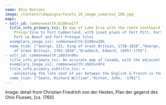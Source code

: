 ```yaml
---
name: Ohio Nations
image: /content/campaigns/facets_26_image_compress_100.jpg
maps:
- solr_id: commonwealth:6108vw177
  title_info_primary_tsi: [A map of Lake Erie with the route southward from Fort
    Presqu'Isle to Fort Cumberland, with inset plans of Fort Pitt, Fort Venango,
    Fort Le Boeuf and Fort Presque Isle]
  exemplary_image_ssi: commonwealth:6108vw18h
  name_tsim: ["George, III, King of Great Britain, 1738-1820","George, IV, King
    of Great Britain, 1762-1830","Braddock, Edward, 1695?-1755"]
- solr_id: commonwealth:z603vn96v
  title_info_primary_tsi: An accurate map of Canada, with the adjacent countries
  exemplary_image_ssi: commonwealth:z603vn974
  title_info_primary_subtitle_tsi: > 
    exhibiting the late seat of war between the English & French in those parts
  name_tsim: ["Seale, Richard William","Hinton, John, -1781"]
---
```

Image: detail from Christian Friedrich von der Heiden, Plan der gegend des Ohio Flusses, [ca. 1760]